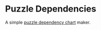 # Puzzle Dependencies

A simple [puzzle dependency chart](https://www.grumpygamer.com/puzzle_dependency_charts) maker.
